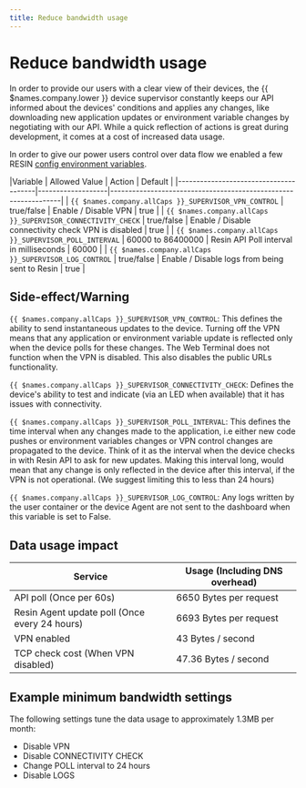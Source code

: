 ```yaml
---
title: Reduce bandwidth usage
---
```


# Reduce bandwidth usage

In order to provide our users with a clear view of their devices, the {{ $names.company.lower }} device supervisor constantly keeps our API informed about the devices' conditions and applies any changes, like downloading new application updates or environment variable changes by negotiating with our API. While a quick reflection of actions is great during development, it comes at a cost of increased data usage.

In order to give our power users control over data flow we enabled a few RESIN [config environment variables](/management/env-vars).

|Variable                               | Allowed Value     |   Action                                             | Default |
|---------------------------------------|-------------------|----------------------------------------------------------------|
| `{{ $names.company.allCaps }}_SUPERVISOR_VPN_CONTROL`        | true/false        |  Enable / Disable VPN                                |   true  |
| `{{ $names.company.allCaps }}_SUPERVISOR_CONNECTIVITY_CHECK` | true/false        |  Enable / Disable connectivity check VPN is disabled |   true  |
| `{{ $names.company.allCaps }}_SUPERVISOR_POLL_INTERVAL`      | 60000 to 86400000 |  Resin API Poll interval in milliseconds             |   60000 |
| `{{ $names.company.allCaps }}_SUPERVISOR_LOG_CONTROL`        | true/false        |  Enable / Disable logs from being sent to Resin      |   true  |

Side-effect/Warning
-------------------

`{{ $names.company.allCaps }}_SUPERVISOR_VPN_CONTROL`: This defines the ability to send instantaneous updates to the device. Turning off the VPN means that any application or environment variable update is reflected only when the device polls for these changes. The Web Terminal does not function when the VPN is disabled. This also disables the public URLs functionality.

`{{ $names.company.allCaps }}_SUPERVISOR_CONNECTIVITY_CHECK`: Defines the device's ability to test and indicate (via an LED when available) that it has issues with connectivity.

`{{ $names.company.allCaps }}_SUPERVISOR_POLL_INTERVAL`: This defines the time interval when any changes made to the application, i.e either new code pushes or environment variables changes or VPN control changes are propagated to the device. Think of it as the interval when the device checks in with Resin API to ask for new updates. Making this interval long, would mean that any change is only reflected in the device after this interval, if the VPN is not operational. (We suggest limiting this to less than 24 hours)

`{{ $names.company.allCaps }}_SUPERVISOR_LOG_CONTROL`: Any logs written by the user container or the device Agent are not sent to the dashboard when this variable is set to False.


Data usage impact
-----------------

| Service                                             | Usage (Including DNS overhead) |
|-----------------------------------------------------|--------------------------------|
| API poll (Once per 60s)                             | 6650 Bytes per request         |
| Resin Agent update poll (Once every 24 hours)       | 6693 Bytes per request         |
| VPN enabled                                         | 43 Bytes / second              |
| TCP check cost (When VPN disabled)                  | 47.36 Bytes / second           |

Example minimum bandwidth settings
----------------------------------

The following settings tune the data usage to approximately 1.3MB per month:

* Disable VPN
* Disable CONNECTIVITY CHECK
* Change POLL interval to 24 hours
* Disable LOGS
